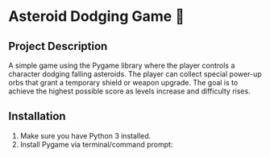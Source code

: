 # Asteroid Dodging Game 🚀

## Project Description
A simple game using the Pygame library where the player controls a character dodging falling asteroids. The player can collect special power-up orbs that grant a temporary shield or weapon upgrade. The goal is to achieve the highest possible score as levels increase and difficulty rises.

## Installation
1. Make sure you have Python 3 installed.
2. Install Pygame via terminal/command prompt:
